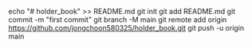 echo "# holder_book" >> README.md
git init
git add README.md
git commit -m "first commit"
git branch -M main
git remote add origin https://github.com/jongchoon580325/holder_book.git
git push -u origin main